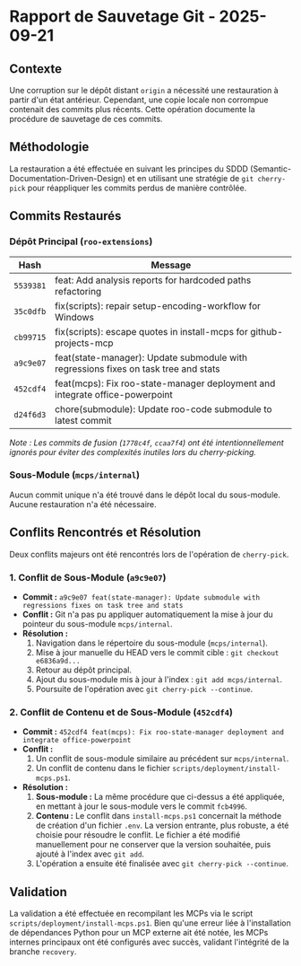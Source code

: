 # Rapport de Sauvetage Git - 2025-09-21

## Contexte

Une corruption sur le dépôt distant `origin` a nécessité une restauration à partir d'un état antérieur. Cependant, une copie locale non corrompue contenait des commits plus récents. Cette opération documente la procédure de sauvetage de ces commits.

## Méthodologie

La restauration a été effectuée en suivant les principes du SDDD (Semantic-Documentation-Driven-Design) et en utilisant une stratégie de `git cherry-pick` pour réappliquer les commits perdus de manière contrôlée.

## Commits Restaurés

### Dépôt Principal (`roo-extensions`)

| Hash | Message |
|---|---|
| `5539381` | feat: Add analysis reports for hardcoded paths refactoring |
| `35c0dfb` | fix(scripts): repair setup-encoding-workflow for Windows |
| `cb99715` | fix(scripts): escape quotes in install-mcps for github-projects-mcp |
| `a9c9e07` | feat(state-manager): Update submodule with regressions fixes on task tree and stats |
| `452cdf4` | feat(mcps): Fix roo-state-manager deployment and integrate office-powerpoint |
| `d24f6d3` | chore(submodule): Update roo-code submodule to latest commit |

*Note : Les commits de fusion (`1778c4f`, `ccaa7f4`) ont été intentionnellement ignorés pour éviter des complexités inutiles lors du cherry-picking.*

### Sous-Module (`mcps/internal`)

Aucun commit unique n'a été trouvé dans le dépôt local du sous-module. Aucune restauration n'a été nécessaire.

## Conflits Rencontrés et Résolution

Deux conflits majeurs ont été rencontrés lors de l'opération de `cherry-pick`.

### 1. Conflit de Sous-Module (`a9c9e07`)

- **Commit :** `a9c9e07 feat(state-manager): Update submodule with regressions fixes on task tree and stats`
- **Conflit :** Git n'a pas pu appliquer automatiquement la mise à jour du pointeur du sous-module `mcps/internal`.
- **Résolution :**
    1. Navigation dans le répertoire du sous-module (`mcps/internal`).
    2. Mise à jour manuelle du HEAD vers le commit cible : `git checkout e6836a9d...`
    3. Retour au dépôt principal.
    4. Ajout du sous-module mis à jour à l'index : `git add mcps/internal`.
    5. Poursuite de l'opération avec `git cherry-pick --continue`.

### 2. Conflit de Contenu et de Sous-Module (`452cdf4`)

- **Commit :** `452cdf4 feat(mcps): Fix roo-state-manager deployment and integrate office-powerpoint`
- **Conflit :**
    1. Un conflit de sous-module similaire au précédent sur `mcps/internal`.
    2. Un conflit de contenu dans le fichier `scripts/deployment/install-mcps.ps1`.
- **Résolution :**
    1. **Sous-module :** La même procédure que ci-dessus a été appliquée, en mettant à jour le sous-module vers le commit `fcb4996`.
    2. **Contenu :** Le conflit dans `install-mcps.ps1` concernait la méthode de création d'un fichier `.env`. La version entrante, plus robuste, a été choisie pour résoudre le conflit. Le fichier a été modifié manuellement pour ne conserver que la version souhaitée, puis ajouté à l'index avec `git add`.
    3. L'opération a ensuite été finalisée avec `git cherry-pick --continue`.

## Validation

La validation a été effectuée en recompilant les MCPs via le script `scripts/deployment/install-mcps.ps1`. Bien qu'une erreur liée à l'installation de dépendances Python pour un MCP externe ait été notée, les MCPs internes principaux ont été configurés avec succès, validant l'intégrité de la branche `recovery`.
